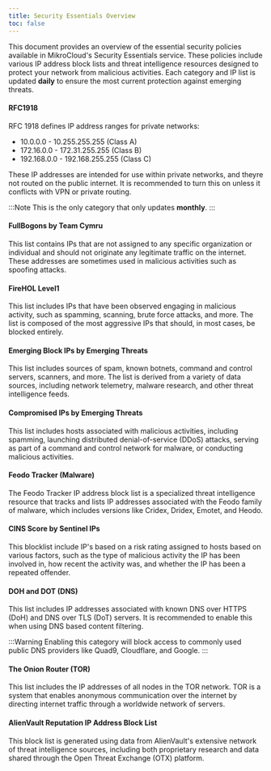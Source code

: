 ```yaml
---
title: Security Essentials Overview
toc: false
---
```


This document provides an overview of the essential security policies available in MikroCloud's Security Essentials service. These policies include various IP address block lists and threat intelligence resources designed to protect your network from malicious activities. Each category and IP list is updated **daily** to ensure the most current protection against emerging threats.

#### RFC1918
RFC 1918 defines IP address ranges for private networks:
* 10.0.0.0 - 10.255.255.255 (Class A)
* 172.16.0.0 - 172.31.255.255 (Class B)
* 192.168.0.0 - 192.168.255.255 (Class C)

These IP addresses are intended for use within private networks, and theyre not routed on the public internet. It is recommended to turn this on unless it conflicts with VPN or private routing.

:::Note
This is the only category that only updates **monthly**.
:::

#### FullBogons by Team Cymru
This list contains IPs that are not assigned to any specific organization or individual and should not originate any legitimate traffic on the internet. These addresses are sometimes used in malicious activities such as spoofing attacks.

#### FireHOL Level1
This list includes IPs that have been observed engaging in malicious activity, such as spamming, scanning, brute force attacks, and more. The list is composed of the most aggressive IPs that should, in most cases, be blocked entirely.

#### Emerging Block IPs by Emerging Threats
This list includes sources of spam, known botnets, command and control servers, scanners, and more. The list is derived from a variety of data sources, including network telemetry, malware research, and other threat intelligence feeds.


#### Compromised IPs by Emerging Threats
This list includes hosts associated with malicious activities, including spamming, launching distributed denial-of-service (DDoS) attacks, serving as part of a command and control network for malware, or conducting malicious activities.

#### Feodo Tracker (Malware)
The Feodo Tracker IP address block list is a specialized threat intelligence resource that tracks and lists IP addresses associated with the Feodo family of malware, which includes versions like Cridex, Dridex, Emotet, and Heodo.

#### CINS Score by Sentinel IPs
This blocklist include IP's based on a risk rating assigned to hosts based on various factors, such as the type of malicious activity the IP has been involved in, how recent the activity was, and whether the IP has been a repeated offender.

#### DOH and DOT (DNS)
This list includes IP addresses associated with known DNS over HTTPS (DoH) and DNS over TLS (DoT) servers. It is recommended to enable this when using DNS based content filtering.

:::Warning
Enabling this category will block access to commonly used public DNS providers like Quad9, Cloudflare, and Google. 
:::

#### The Onion Router (TOR)
This list includes the IP addresses of all nodes in the TOR network. TOR is a system that enables anonymous communication over the internet by directing internet traffic through a worldwide network of servers.

#### AlienVault Reputation IP Address Block List
This block list is generated using data from AlienVault's extensive network of threat intelligence sources, including both proprietary research and data shared through the Open Threat Exchange (OTX) platform.
